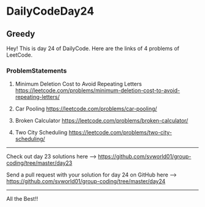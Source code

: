 # DailyCodeDay24

## Greedy

Hey! This is day 24 of DailyCode. Here are the links of 4 problems of LeetCode.

### ProblemStatements

1. Minimum Deletion Cost to Avoid Repeating Letters
https://leetcode.com/problems/minimum-deletion-cost-to-avoid-repeating-letters/

2.  Car Pooling
https://leetcode.com/problems/car-pooling/

3. Broken Calculator
https://leetcode.com/problems/broken-calculator/

4. Two City Scheduling
https://leetcode.com/problems/two-city-scheduling/
-----------------------------------------------------------

Check out day 23 solutions here –>
https://github.com/svworld01/group-coding/tree/master/day23

Send a pull request with your solution for day 24 on GitHub here –>
https://github.com/svworld01/group-coding/tree/master/day24


-----------------------------------------------------------
All the Best!!
